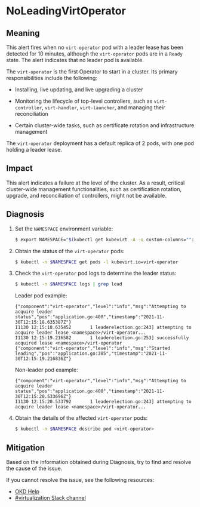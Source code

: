 # NoLeadingVirtOperator
<!-- Edited by Jiří Herrmann, 10 Nov 2022 -->

## Meaning

This alert fires when no `virt-operator` pod with a leader lease has been
detected for 10 minutes, although the `virt-operator` pods are in a `Ready`
state. The alert indicates that no leader pod is available.

The `virt-operator` is the first Operator to start in a cluster. Its primary
responsibilities include the following:

- Installing, live updating, and live upgrading a cluster

- Monitoring the lifecycle of top-level controllers, such as `virt-controller`,
`virt-handler`, `virt-launcher`, and managing their reconciliation

- Certain cluster-wide tasks, such as certificate rotation and infrastructure
management

The `virt-operator` deployment has a default replica of 2 pods, with one pod
holding a leader lease.

## Impact

This alert indicates a failure at the level of the cluster. As a result,
critical cluster-wide management functionalities, such as certification
rotation, upgrade, and reconciliation of controllers, might not be available.

## Diagnosis

1. Set the `NAMESPACE` environment variable:

   ```bash
   $ export NAMESPACE="$(kubectl get kubevirt -A -o custom-columns="":.metadata.namespace)"
   ```

2. Obtain the status of the `virt-operator` pods:

   ```bash
   $ kubectl -n $NAMESPACE get pods -l kubevirt.io=virt-operator
   ```

3. Check the `virt-operator` pod logs to determine the leader status:

   ```bash
   $ kubectl -n $NAMESPACE logs | grep lead
   ```

   Leader pod example:

   ```text
   {"component":"virt-operator","level":"info","msg":"Attempting to acquire leader status","pos":"application.go:400","timestamp":"2021-11-30T12:15:18.635387Z"}
   I1130 12:15:18.635452       1 leaderelection.go:243] attempting to acquire leader lease <namespace>/virt-operator...
   I1130 12:15:19.216582       1 leaderelection.go:253] successfully acquired lease <namespace>/virt-operator
   {"component":"virt-operator","level":"info","msg":"Started leading","pos":"application.go:385","timestamp":"2021-11-30T12:15:19.216836Z"}
   ```

   Non-leader pod example:

   ```text
   {"component":"virt-operator","level":"info","msg":"Attempting to acquire leader status","pos":"application.go:400","timestamp":"2021-11-30T12:15:20.533696Z"}
   I1130 12:15:20.533792       1 leaderelection.go:243] attempting to acquire leader lease <namespace>/virt-operator...
   ```

4. Obtain the details of the affected `virt-operator` pods:

   ```bash
   $ kubectl -n $NAMESPACE describe pod <virt-operator>
   ```

## Mitigation

Based on the information obtained during Diagnosis, try to find and resolve the
cause of the issue.

<!--DS: If you cannot resolve the issue, log in to the
link:https://access.redhat.com[Customer Portal] and open a support case,
attaching the artifacts gathered during the Diagnosis procedure.-->
<!--USstart-->
If you cannot resolve the issue, see the following resources:

- [OKD Help](https://www.okd.io/help/)
- [#virtualization Slack channel](https://kubernetes.slack.com/channels/virtualization)
<!--USend-->
